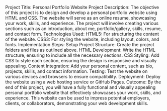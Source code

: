 Project Title: Personal Portfolio Website
Project Description: The objective of this project is to design and develop a personal portfolio website using HTML and CSS. The website will serve as an online resume, showcasing your work, skills, and experience. The project will involve creating various sections such as an introduction, about me, portfolio/gallery, skills, resume, and contact form. 
Technologies Used: HTML5: For structuring the content of the website. CSS3: For styling the website, including layout, colors, and fonts. 
Implementation Steps: 
    Setup Project Structure: Create the project folders and files as outlined above. 
    HTML Development: Write the HTML structure, ensuring to include all the necessary sections.
    CSS Styling: Add CSS to style each section, ensuring the design is responsive and visually appealing. 
    Content Integration: Add your personal content, such as bio, projects, skills, and contact information. 
    Testing: Test the website on various devices and browsers to ensure compatibility. 
    Deployment: Deploy the website using a web hosting service or GitHub Pages. 
    Outcome: By the end of this project, you will have a fully functional and visually appealing personal portfolio website that effectively showcases your work, skills, and experience. This website can be used to impress potential employers, clients, or collaborators, demonstrating your web development skills.
